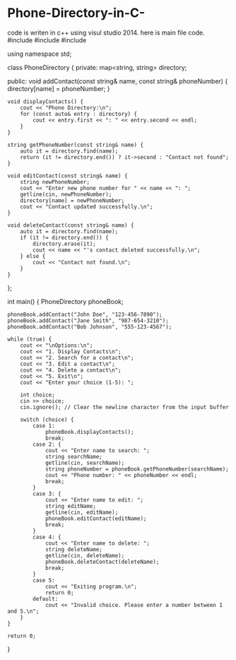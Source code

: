 # Phone-Directory-in-C-
code is writen in c++ using visul studio 2014.
here is main file code.
#include <iostream>
#include <string>
#include <map>

using namespace std;

class PhoneDirectory {
private:
    map<string, string> directory;

public:
    void addContact(const string& name, const string& phoneNumber) {
        directory[name] = phoneNumber;
    }

    void displayContacts() {
        cout << "Phone Directory:\n";
        for (const auto& entry : directory) {
            cout << entry.first << ": " << entry.second << endl;
        }
    }

    string getPhoneNumber(const string& name) {
        auto it = directory.find(name);
        return (it != directory.end()) ? it->second : "Contact not found";
    }

    void editContact(const string& name) {
        string newPhoneNumber;
        cout << "Enter new phone number for " << name << ": ";
        getline(cin, newPhoneNumber);
        directory[name] = newPhoneNumber;
        cout << "Contact updated successfully.\n";
    }

    void deleteContact(const string& name) {
        auto it = directory.find(name);
        if (it != directory.end()) {
            directory.erase(it);
            cout << name << "'s contact deleted successfully.\n";
        } else {
            cout << "Contact not found.\n";
        }
    }
};

int main() {
    PhoneDirectory phoneBook;

    phoneBook.addContact("John Doe", "123-456-7890");
    phoneBook.addContact("Jane Smith", "987-654-3210");
    phoneBook.addContact("Bob Johnson", "555-123-4567");

    while (true) {
        cout << "\nOptions:\n";
        cout << "1. Display Contacts\n";
        cout << "2. Search for a contact\n";
        cout << "3. Edit a contact\n";
        cout << "4. Delete a contact\n";
        cout << "5. Exit\n";
        cout << "Enter your choice (1-5): ";

        int choice;
        cin >> choice;
        cin.ignore(); // Clear the newline character from the input buffer

        switch (choice) {
            case 1:
                phoneBook.displayContacts();
                break;
            case 2: {
                cout << "Enter name to search: ";
                string searchName;
                getline(cin, searchName);
                string phoneNumber = phoneBook.getPhoneNumber(searchName);
                cout << "Phone number: " << phoneNumber << endl;
                break;
            }
            case 3: {
                cout << "Enter name to edit: ";
                string editName;
                getline(cin, editName);
                phoneBook.editContact(editName);
                break;
            }
            case 4: {
                cout << "Enter name to delete: ";
                string deleteName;
                getline(cin, deleteName);
                phoneBook.deleteContact(deleteName);
                break;
            }
            case 5:
                cout << "Exiting program.\n";
                return 0;
            default:
                cout << "Invalid choice. Please enter a number between 1 and 5.\n";
        }
    }

    return 0;
}
